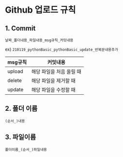 # Github 업로드 규칙



## 1. Commit

`날짜_폴더내용_파일내용_msg규칙_커밋내용`

ex) `210119_pythonBasic_pythonBasic_update_반복문내용추가`

| msg규칙 | 커밋내용                 |
| ------- | ------------------------ |
| upload  | 해당 파일을 처음 올릴 때 |
| delete  | 해당 파일을 제거할 때    |
| update  | 해당 파일을 수정할 때    |



## 2. 폴더 이름

`(순서_)내용`



## 3. 파일이름

`폴더이름_(순서_)파일내용`